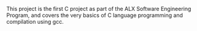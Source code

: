 This project is the first C project as part of the ALX Software Engineering Program, and covers the very basics of C language programming and compilation using gcc.
